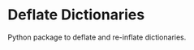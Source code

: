 Deflate Dictionaries
==========================================================
Python package to deflate and re-inflate dictionaries.